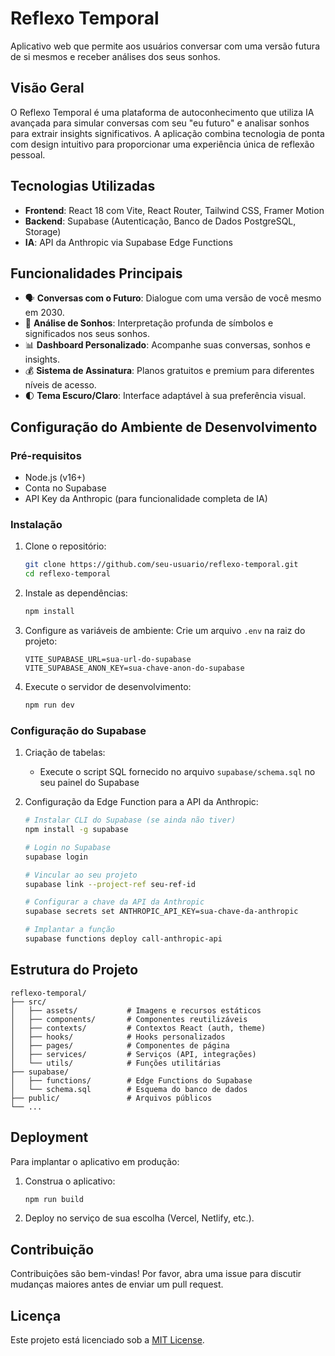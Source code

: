 # Reflexo Temporal

Aplicativo web que permite aos usuários conversar com uma versão futura de si mesmos e receber análises dos seus sonhos.

## Visão Geral

O Reflexo Temporal é uma plataforma de autoconhecimento que utiliza IA avançada para simular conversas com seu "eu futuro" e analisar sonhos para extrair insights significativos. A aplicação combina tecnologia de ponta com design intuitivo para proporcionar uma experiência única de reflexão pessoal.

## Tecnologias Utilizadas

- **Frontend**: React 18 com Vite, React Router, Tailwind CSS, Framer Motion
- **Backend**: Supabase (Autenticação, Banco de Dados PostgreSQL, Storage)
- **IA**: API da Anthropic via Supabase Edge Functions

## Funcionalidades Principais

- 🗣️ **Conversas com o Futuro**: Dialogue com uma versão de você mesmo em 2030.
- 💭 **Análise de Sonhos**: Interpretação profunda de símbolos e significados nos seus sonhos.
- 📊 **Dashboard Personalizado**: Acompanhe suas conversas, sonhos e insights.
- 💰 **Sistema de Assinatura**: Planos gratuitos e premium para diferentes níveis de acesso.
- 🌓 **Tema Escuro/Claro**: Interface adaptável à sua preferência visual.

## Configuração do Ambiente de Desenvolvimento

### Pré-requisitos

- Node.js (v16+)
- Conta no Supabase
- API Key da Anthropic (para funcionalidade completa de IA)

### Instalação

1. Clone o repositório:
   ```bash
   git clone https://github.com/seu-usuario/reflexo-temporal.git
   cd reflexo-temporal
   ```

2. Instale as dependências:
   ```bash
   npm install
   ```

3. Configure as variáveis de ambiente:
   Crie um arquivo `.env` na raiz do projeto:
   ```
   VITE_SUPABASE_URL=sua-url-do-supabase
   VITE_SUPABASE_ANON_KEY=sua-chave-anon-do-supabase
   ```

4. Execute o servidor de desenvolvimento:
   ```bash
   npm run dev
   ```

### Configuração do Supabase

1. Criação de tabelas:
   - Execute o script SQL fornecido no arquivo `supabase/schema.sql` no seu painel do Supabase

2. Configuração da Edge Function para a API da Anthropic:
   ```bash
   # Instalar CLI do Supabase (se ainda não tiver)
   npm install -g supabase

   # Login no Supabase
   supabase login

   # Vincular ao seu projeto
   supabase link --project-ref seu-ref-id

   # Configurar a chave da API da Anthropic
   supabase secrets set ANTHROPIC_API_KEY=sua-chave-da-anthropic

   # Implantar a função
   supabase functions deploy call-anthropic-api
   ```

## Estrutura do Projeto

```
reflexo-temporal/
├── src/
│   ├── assets/           # Imagens e recursos estáticos
│   ├── components/       # Componentes reutilizáveis
│   ├── contexts/         # Contextos React (auth, theme)
│   ├── hooks/            # Hooks personalizados
│   ├── pages/            # Componentes de página
│   ├── services/         # Serviços (API, integrações)
│   └── utils/            # Funções utilitárias
├── supabase/
│   ├── functions/        # Edge Functions do Supabase
│   └── schema.sql        # Esquema do banco de dados
├── public/               # Arquivos públicos
└── ...
```

## Deployment

Para implantar o aplicativo em produção:

1. Construa o aplicativo:
   ```bash
   npm run build
   ```

2. Deploy no serviço de sua escolha (Vercel, Netlify, etc.).

## Contribuição

Contribuições são bem-vindas! Por favor, abra uma issue para discutir mudanças maiores antes de enviar um pull request.

## Licença

Este projeto está licenciado sob a [MIT License](LICENSE).